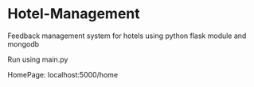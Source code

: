 # Hotel-Management
Feedback management system for hotels using python flask module and mongodb

Run using main.py

HomePage: localhost:5000/home

